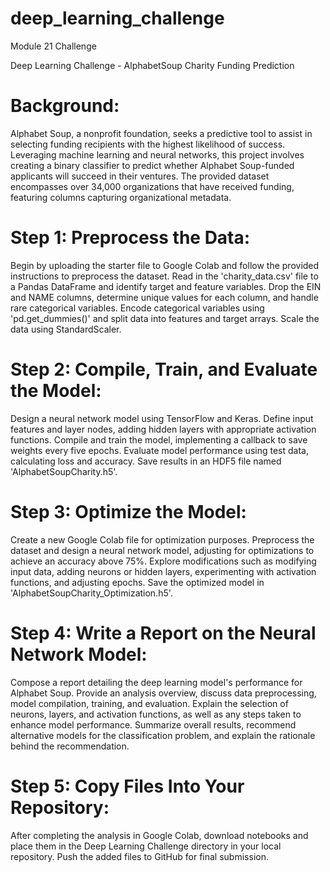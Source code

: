 # deep_learning_challenge
Module 21 Challenge

Deep Learning Challenge - AlphabetSoup Charity Funding Prediction

# Background:
Alphabet Soup, a nonprofit foundation, seeks a predictive tool to assist in selecting funding recipients with the highest likelihood of success. Leveraging machine learning and neural networks, this project involves creating a binary classifier to predict whether Alphabet Soup-funded applicants will succeed in their ventures. The provided dataset encompasses over 34,000 organizations that have received funding, featuring columns capturing organizational metadata.

# Step 1: Preprocess the Data:
Begin by uploading the starter file to Google Colab and follow the provided instructions to preprocess the dataset. Read in the 'charity_data.csv' file to a Pandas DataFrame and identify target and feature variables. Drop the EIN and NAME columns, determine unique values for each column, and handle rare categorical variables. Encode categorical variables using 'pd.get_dummies()' and split data into features and target arrays. Scale the data using StandardScaler.

# Step 2: Compile, Train, and Evaluate the Model:
Design a neural network model using TensorFlow and Keras. Define input features and layer nodes, adding hidden layers with appropriate activation functions. Compile and train the model, implementing a callback to save weights every five epochs. Evaluate model performance using test data, calculating loss and accuracy. Save results in an HDF5 file named 'AlphabetSoupCharity.h5'.

# Step 3: Optimize the Model:
Create a new Google Colab file for optimization purposes. Preprocess the dataset and design a neural network model, adjusting for optimizations to achieve an accuracy above 75%. Explore modifications such as modifying input data, adding neurons or hidden layers, experimenting with activation functions, and adjusting epochs. Save the optimized model in 'AlphabetSoupCharity_Optimization.h5'.

# Step 4: Write a Report on the Neural Network Model:
Compose a report detailing the deep learning model's performance for Alphabet Soup. Provide an analysis overview, discuss data preprocessing, model compilation, training, and evaluation. Explain the selection of neurons, layers, and activation functions, as well as any steps taken to enhance model performance. Summarize overall results, recommend alternative models for the classification problem, and explain the rationale behind the recommendation.

# Step 5: Copy Files Into Your Repository:
After completing the analysis in Google Colab, download notebooks and place them in the Deep Learning Challenge directory in your local repository. Push the added files to GitHub for final submission.

